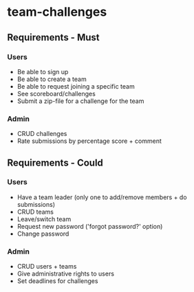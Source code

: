 # team-challenges

## Requirements - Must
### Users
* Be able to sign up
* Be able to create a team
* Be able to request joining a specific team
* See scoreboard/challenges
* Submit a zip-file for a challenge for the team

### Admin
* CRUD challenges
* Rate submissions by percentage score + comment

## Requirements - Could
### Users
* Have a team leader (only one to add/remove members + do submissions)
* CRUD teams
* Leave/switch team
* Request new password ('forgot password?' option)
* Change password

### Admin
* CRUD users + teams
* Give administrative rights to users
* Set deadlines for challenges